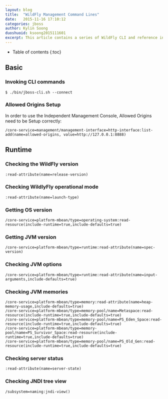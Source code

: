 ```yaml
---
layout: blog
title:  "WildFly Management Command Lines"
date:   2015-11-16 17:10:12
categories: jboss
author: Kylin Soong
duoshuoid: ksoong2015111601
excerpt: This article contains a series of WildFly CLI and reference introduction
---
```


* Table of contents
{:toc}

## Basic

### Invoking CLI commands

~~~
$ ./bin/jboss-cli.sh --connect
~~~

### Allowed Origins Setup

In order to use the Independent Management Console, Allowed Origins need to be Setup correctly:

~~~
/core-service=management/management-interface=http-interface:list-add(name=allowed-origins, value=http://127.0.0.1:8888)
~~~

## Runtime

### Checking the WildFly version

~~~
:read-attribute(name=release-version)
~~~

### Checking WildlyFly operational mode

~~~
:read-attribute(name=launch-type)
~~~

### Getting OS version

~~~
/core-service=platform-mbean/type=operating-system:read-resource(include-runtime=true,include-defaults=true)
~~~

### Getting JVM version

~~~
/core-service=platform-mbean/type=runtime:read-attribute(name=spec-version)
~~~

### Checking JVM options

~~~
/core-service=platform-mbean/type=runtime:read-attribute(name=input-arguments,include-defaults=true)
~~~

### Checking JVM memories

~~~
/core-service=platform-mbean/type=memory:read-attribute(name=heap-memory-usage,include-defaults=true)
/core-service=platform-mbean/type=memory-pool/name=Metaspace:read-resource(include-runtime=true,include-defaults=true)
/core-service=platform-mbean/type=memory-pool/name=PS_Eden_Space:read-resource(include-runtime=true,include-defaults=true)
/core-service=platform-mbean/type=memory-pool/name=PS_Survivor_Space:read-resource(include-runtime=true,include-defaults=true)
/core-service=platform-mbean/type=memory-pool/name=PS_Old_Gen:read-resource(include-runtime=true,include-defaults=true)
~~~

### Checking server status

~~~
:read-attribute(name=server-state)
~~~

### Checking JNDI tree view

~~~
/subsystem=naming:jndi-view()
~~~


